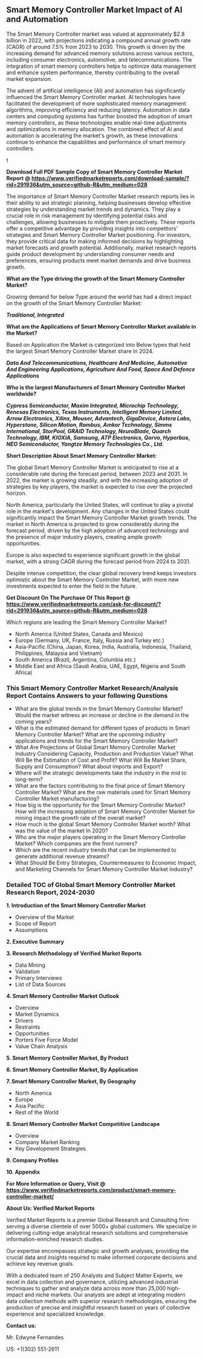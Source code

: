 <h2>Smart Memory Controller Market Impact of AI and Automation</h2><p>The Smart Memory Controller market was valued at approximately $2.8 billion in 2022, with projections indicating a compound annual growth rate (CAGR) of around 7.5% from 2023 to 2030. This growth is driven by the increasing demand for advanced memory solutions across various sectors, including consumer electronics, automotive, and telecommunications. The integration of smart memory controllers helps to optimize data management and enhance system performance, thereby contributing to the overall market expansion.</p><p>The advent of artificial intelligence (AI) and automation has significantly influenced the Smart Memory Controller market. AI technologies have facilitated the development of more sophisticated memory management algorithms, improving efficiency and reducing latency. Automation in data centers and computing systems has further boosted the adoption of smart memory controllers, as these technologies enable real-time adjustments and optimizations in memory allocation. The combined effect of AI and automation is accelerating the market's growth, as these innovations continue to enhance the capabilities and performance of smart memory controllers.</p>t</p><p id="" class=""><strong>Download Full PDF Sample Copy of Smart Memory Controller Market Report @ <a href="https://www.verifiedmarketreports.com/download-sample/?rid=291936&utm_source=github-R&utm_medium=028" target="_blank">https://www.verifiedmarketreports.com/download-sample/?rid=291936&utm_source=github-R&utm_medium=028</a></strong></p><p>The importance of&nbsp;Smart Memory Controller Market research reports lies in their ability to aid strategic planning, helping businesses develop effective strategies by understanding market trends and dynamics. They play a crucial role in risk management by identifying potential risks and challenges, allowing businesses to mitigate them proactively. These reports offer a competitive advantage by providing insights into competitors' strategies and Smart Memory Controller Market positioning. For investors, they provide critical data for making informed decisions by highlighting market forecasts and growth potential. Additionally, market research reports guide product development by understanding consumer needs and preferences, ensuring products meet market demands and drive business growth.</p><p><strong>What are the&nbsp;Type driving the growth of the Smart Memory Controller Market?</strong></p><p id="" class="">Growing demand for below Type around the world has had a direct impact on the growth of the Smart Memory Controller Market:</p><em><strong>Traditional, Integrated</strong></em></p><strong>What are the&nbsp;Applications&nbsp;of Smart Memory Controller Market available in the Market?</strong></p><p id="" class="">Based on Application the Market is categorized into Below types that held the largest Smart Memory Controller Market share In 2024.</p><em><strong>Data And Telecommunications, Healthcare And Medicine, Automotive And Engineering Applications, Agriculture And Food, Space And Defence Applications</strong></em></p><strong>Who is the largest Manufacturers of Smart Memory Controller Market worldwide?</strong></p><p><em><strong>Cypress Semiconductor, Maxim Integrated, Microchip Technology, Renesas Electronics, Texas Instruments, Intelligent Memory Limited, Arrow Electronics, Xilinx, Mouser, Advantech, GigaDevice, Astera Labs, Hyperstone, Silicon Motion, Rambus, Amkor Technology, Simms International, StorPool, GRAID Technology, NeuroBlade, Quarch Technology, IBM, KIOXIA, Samsung, ATP Electronics, Qorvo, Hyperbus, NEO Semiconductor, Yangtze Memory Technologies Co., Ltd.</strong></em></p><p id="" class=""><strong>Short Description About Smart Memory Controller Market:</strong></p><p>The global Smart Memory Controller Market is anticipated to rise at a considerable rate during the forecast period, between 2023 and 2031. In 2022, the market is growing steadily, and with the increasing adoption of strategies by key players, the market is expected to rise over the projected horizon.</p><p>North America, particularly the United States, will continue to play a pivotal role in the market's development. Any changes in the United States could significantly impact the Smart Memory Controller Market growth trends. The market in North America is projected to grow considerably during the forecast period, driven by the high adoption of advanced technology and the presence of major industry players, creating ample growth opportunities.</p><p>Europe is also expected to experience significant growth in the global market, with a strong CAGR during the forecast period from 2024 to 2031.</p><p>Despite intense competition, the clear global recovery trend keeps investors optimistic about the Smart Memory Controller Market, with more new investments expected to enter the field in the future.</p><p id="" class=""><strong>Get Discount On The Purchase Of This Report @ <a href="https://www.verifiedmarketreports.com/ask-for-discount/?rid=291936&utm_source=github-R&utm_medium=028" target="_blank">https://www.verifiedmarketreports.com/ask-for-discount/?rid=291936&utm_source=github-R&utm_medium=028</a></strong></p>Which regions are leading the Smart Memory Controller Market?</p><ul><li>North America (United States, Canada and Mexico)</li><li>Europe (Germany, UK, France, Italy, Russia and Turkey etc.)</li><li>Asia-Pacific (China, Japan, Korea, India, Australia, Indonesia, Thailand, Philippines, Malaysia and Vietnam)</li><li>South America (Brazil, Argentina, Columbia etc.)</li><li>Middle East and Africa (Saudi Arabia, UAE, Egypt, Nigeria and South Africa)</li></ul><h3 id="" class="">This Smart Memory Controller Market Research/Analysis Report Contains Answers to your following Questions</h3><ul><li>What are the global trends in the Smart Memory Controller Market? Would the market witness an increase or decline in the demand in the coming years?</li><li>What is the estimated demand for different types of products in Smart Memory Controller Market? What are the upcoming industry applications and trends for the Smart Memory Controller Market?</li><li>What Are Projections of Global Smart Memory Controller Market Industry Considering Capacity, Production and Production Value? What Will Be the Estimation of Cost and Profit? What Will Be Market Share, Supply and Consumption? What about imports and Export?</li><li>Where will the strategic developments take the industry in the mid to long-term?</li><li>What are the factors contributing to the final price of Smart Memory Controller Market? What are the raw materials used for Smart Memory Controller Market manufacturing?</li><li>How big is the opportunity for the Smart Memory Controller Market? How will the increasing adoption of Smart Memory Controller Market for mining impact the growth rate of the overall market?</li><li>How much is the global Smart Memory Controller Market worth? What was the value of the market In 2020?</li><li>Who are the major players operating in the Smart Memory Controller Market? Which companies are the front runners?</li><li>Which are the recent industry trends that can be implemented to generate additional revenue streams?</li><li>What Should Be Entry Strategies, Countermeasures to Economic Impact, and Marketing Channels for Smart Memory Controller Market Industry?</li></ul><h3 id="" class="">Detailed TOC of Global Smart Memory Controller Market Research Report, 2024-2030</h3><p id="" class=""><strong>1. Introduction of the Smart Memory Controller Market</strong></p><ul><li>Overview of the Market</li><li>Scope of Report</li><li>Assumptions</li></ul><p id="" class=""><strong>2. Executive Summary</strong></p><p id="" class=""><strong>3. Research Methodology of Verified Market Reports</strong></p><ul><li>Data Mining</li><li>Validation</li><li>Primary Interviews</li><li>List of Data Sources</li></ul><p id="" class=""><strong>4. Smart Memory Controller Market Outlook</strong></p><ul><li>Overview</li><li>Market Dynamics</li><li>Drivers</li><li>Restraints</li><li>Opportunities</li><li>Porters Five Force Model</li><li>Value Chain Analysis</li></ul><p id="" class=""><strong>5. Smart Memory Controller Market, By Product</strong></p><p id="" class=""><strong>6. Smart Memory Controller Market, By Application</strong></p><p id="" class=""><strong>7. Smart Memory Controller Market, By Geography</strong></p><ul><li>North America</li><li>Europe</li><li>Asia Pacific</li><li>Rest of the World</li></ul><p id="" class=""><strong>8. Smart Memory Controller Market Competitive Landscape</strong></p><ul><li>Overview</li><li>Company Market Ranking</li><li>Key Development Strategies</li></ul><p id="" class=""><strong>9. Company Profiles</strong></p><p id="" class=""><strong>10. Appendix</strong></p><p id="" class=""><strong>For More Information or Query, Visit @ <a href="https://www.verifiedmarketreports.com/product/smart-memory-controller-market/" target="_blank">https://www.verifiedmarketreports.com/product/smart-memory-controller-market/</a></strong></p><p id="" class=""><strong>About Us: Verified Market Reports</strong></p><p id="" class="">Verified Market Reports is a premier Global Research and Consulting firm serving a diverse clientele of over 5000+ global customers. We specialize in delivering cutting-edge analytical research solutions and comprehensive information-enriched research studies.</p><p id="" class="">Our expertise encompasses strategic and growth analyses, providing the crucial data and insights required to make informed corporate decisions and achieve key revenue goals.</p><p id="" class="">With a dedicated team of 250 Analysts and Subject Matter Experts, we excel in data collection and governance, utilizing advanced industrial techniques to gather and analyze data across more than 25,000 high-impact and niche markets. Our analysts are adept at integrating modern data collection methods with superior research methodologies, ensuring the production of precise and insightful research based on years of collective experience and specialized knowledge.</p><p id="" class=""><strong>Contact us:</strong></p><p id="" class="">Mr. Edwyne Fernandes</p><p id="" class="">US: +1(302) 551-2611</p>